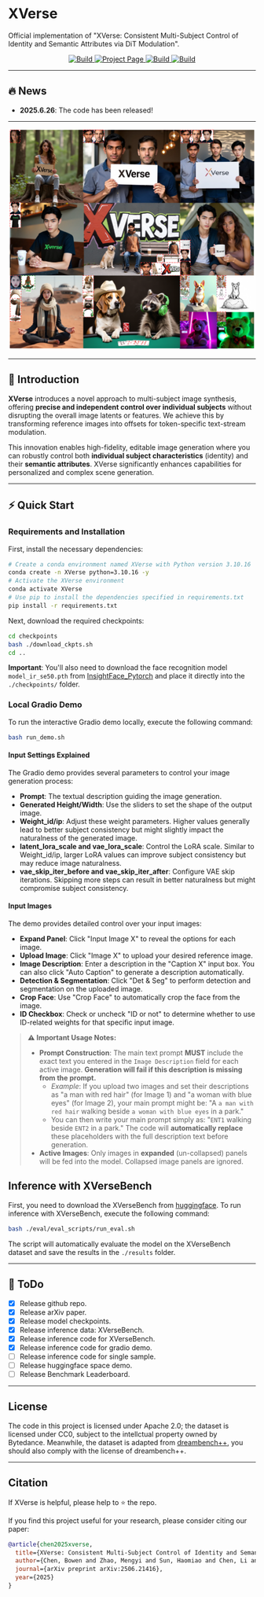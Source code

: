 # XVerse

Official implementation of "XVerse: Consistent Multi-Subject Control of Identity and Semantic Attributes via DiT Modulation".

<p align="center">
    <a href="https://arxiv.org/abs/2506.21416">
            <img alt="Build" src="https://img.shields.io/badge/arXiv%20paper-2506.21416-b31b1b.svg">
    </a>
    <a href="https://bytedance.github.io/XVerse/">
        <img alt="Project Page" src="https://img.shields.io/badge/Project-Page-blue">
    </a>
    <a href="[https://huggingface.co/Shitao/OmniGen-v1](https://github.com/bytedance/XVerse/tree/main/assets)">
        <img alt="Build" src="https://img.shields.io/badge/XVerseBench-Dataset-green">
    </a>    
    <a href="[https://huggingface.co/Shitao/OmniGen-v1](https://huggingface.co/ByteDance/XVerse)">
        <img alt="Build" src="https://img.shields.io/badge/🤗-HF%20Model-yellow">
    </a>    
</p>

---

## 🔥 News
- **2025.6.26**: The code has been released!

---

![XVerse's capability in single/multi-subject personalization and semantic attribute control (pose, style, lighting)](sample/first_page.png)

---

## 📖 Introduction

**XVerse** introduces a novel approach to multi-subject image synthesis, offering **precise and independent control over individual subjects** without disrupting the overall image latents or features. We achieve this by transforming reference images into offsets for token-specific text-stream modulation.

This innovation enables high-fidelity, editable image generation where you can robustly control both **individual subject characteristics** (identity) and their **semantic attributes**. XVerse significantly enhances capabilities for personalized and complex scene generation.

---

## ⚡️ Quick Start

### Requirements and Installation

First, install the necessary dependencies:

```bash
# Create a conda environment named XVerse with Python version 3.10.16
conda create -n XVerse python=3.10.16 -y
# Activate the XVerse environment
conda activate XVerse
# Use pip to install the dependencies specified in requirements.txt
pip install -r requirements.txt
```

Next, download the required checkpoints:
```bash
cd checkpoints
bash ./download_ckpts.sh
cd ..
```
**Important**: You'll also need to download the face recognition model `model_ir_se50.pth` from [InsightFace_Pytorch](https://github.com/TreB1eN/InsightFace_Pytorch) and place it directly into the `./checkpoints/` folder.

### Local Gradio Demo

To run the interactive Gradio demo locally, execute the following command:
```bash
bash run_demo.sh
```

#### Input Settings Explained
The Gradio demo provides several parameters to control your image generation process:
* **Prompt**: The textual description guiding the image generation.
* **Generated Height/Width**: Use the sliders to set the shape of the output image.
* **Weight_id/ip**: Adjust these weight parameters. Higher values generally lead to better subject consistency but might slightly impact the naturalness of the generated image.
* **latent_lora_scale and vae_lora_scale**: Control the LoRA scale. Similar to Weight_id/ip, larger LoRA values can improve subject consistency but may reduce image naturalness.
* **vae_skip_iter_before and vae_skip_iter_after**: Configure VAE skip iterations. Skipping more steps can result in better naturalness but might compromise subject consistency.

#### Input Images

The demo provides detailed control over your input images:

* **Expand Panel**: Click "Input Image X" to reveal the options for each image.
* **Upload Image**: Click "Image X" to upload your desired reference image.
* **Image Description**: Enter a description in the "Caption X" input box. You can also click "Auto Caption" to generate a description automatically.
* **Detection & Segmentation**: Click "Det & Seg" to perform detection and segmentation on the uploaded image.
* **Crop Face**: Use "Crop Face" to automatically crop the face from the image.
* **ID Checkbox**: Check or uncheck "ID or not" to determine whether to use ID-related weights for that specific input image.

> **⚠️ Important Usage Notes:**
>
> * **Prompt Construction**: The main text prompt **MUST** include the exact text you entered in the `Image Description` field for each active image. **Generation will fail if this description is missing from the prompt.**
>     * *Example*: If you upload two images and set their descriptions as "a man with red hair" (for Image 1) and "a woman with blue eyes" (for Image 2), your main prompt might be: "A `a man with red hair` walking beside `a woman with blue eyes` in a park."
>     * You can then write your main prompt simply as: "`ENT1` walking beside `ENT2` in a park." The code will **automatically replace** these placeholders with the full description text before generation.
> * **Active Images**: Only images in **expanded** (un-collapsed) panels will be fed into the model. Collapsed image panels are ignored.

## Inference with XVerseBench
First, you need to download the XVerseBench from [huggingface](https://huggingface.co/ByteDance/XVerse). To run inference with XVerseBench, execute the following command:
```bash
bash ./eval/eval_scripts/run_eval.sh
```
The script will automatically evaluate the model on the XVerseBench dataset and save the results in the `./results` folder.

<!-- ### Online HuggingFace Demo -->
---

## 📌 ToDo

- [x] Release github repo.
- [x] Release arXiv paper.
- [x] Release model checkpoints.
- [x] Release inference data: XVerseBench.
- [x] Release inference code for XVerseBench.
- [x] Release inference code for gradio demo.
- [ ] Release inference code for single sample.
- [ ] Release huggingface space demo.
- [ ] Release Benchmark Leaderboard.

---

## License
    
The code in this project is licensed under Apache 2.0; the dataset is licensed under CC0, subject to the intellctual property owned by Bytedance. Meanwhile, the dataset is adapted from [dreambench++](https://dreambenchplus.github.io/), you should also comply with the license of dreambench++.
    
---
    
##  Citation
If XVerse is helpful, please help to ⭐ the repo.

If you find this project useful for your research, please consider citing our paper:
```bibtex
@article{chen2025xverse,
  title={XVerse: Consistent Multi-Subject Control of Identity and Semantic Attributes via DiT Modulation},
  author={Chen, Bowen and Zhao, Mengyi and Sun, Haomiao and Chen, Li and Wang, Xu and Du, Kang and Wu, Xinglong},
  journal={arXiv preprint arXiv:2506.21416},
  year={2025}
}
```
